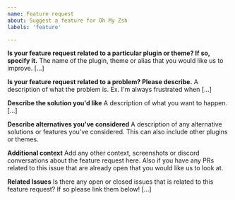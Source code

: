 ```yaml
---
name: Feature request
about: Suggest a feature for Oh My Zsh
labels: 'feature'

---
```


<!--
Fill this out before posting. You can delete irrelevant sections, but
an issue where no sections have been filled will be deleted without comment.
-->

**Is your feature request related to a particular plugin or theme? If so, specify it.**
The name of the plugin, theme or alias that you would like us to improve. [...]

**Is your feature request related to a problem? Please describe.**
A description of what the problem is. Ex. I'm always frustrated when [...]

**Describe the solution you'd like**
A description of what you want to happen. [...]

**Describe alternatives you've considered**
A description of any alternative solutions or features you've considered. This can also include other plugins or themes.

**Additional context**
Add any other context, screenshots or discord conversations about the feature request here. Also if you have any PRs related to this issue that are already open that you would like us to look at.

**Related Issues**
Is there any open or closed issues that is related to this feature request? If so please link them below! [...]
